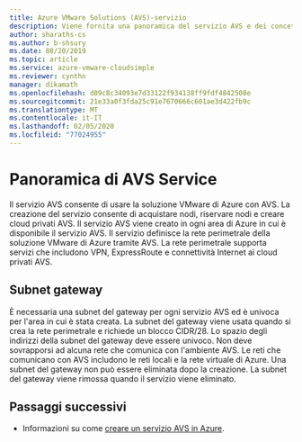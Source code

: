 ```yaml
---
title: Azure VMware Solutions (AVS)-servizio
description: Viene fornita una panoramica del servizio AVS e dei concetti di.
author: sharaths-cs
ms.author: b-shsury
ms.date: 08/20/2019
ms.topic: article
ms.service: azure-vmware-cloudsimple
ms.reviewer: cynthn
manager: dikamath
ms.openlocfilehash: d09c8c34093e7d33122f934138ff9fdf4842508e
ms.sourcegitcommit: 21e33a0f3fda25c91e7670666c601ae3d422fb9c
ms.translationtype: MT
ms.contentlocale: it-IT
ms.lasthandoff: 02/05/2020
ms.locfileid: "77024955"
---
```

# <a name="avs-service-overview"></a>Panoramica di AVS Service

Il servizio AVS consente di usare la soluzione VMware di Azure con AVS. La creazione del servizio consente di acquistare nodi, riservare nodi e creare cloud privati AVS. Il servizio AVS viene creato in ogni area di Azure in cui è disponibile il servizio AVS. Il servizio definisce la rete perimetrale della soluzione VMware di Azure tramite AVS. La rete perimetrale supporta servizi che includono VPN, ExpressRoute e connettività Internet ai cloud privati AVS.

## <a name="gateway-subnet"></a>Subnet gateway

È necessaria una subnet del gateway per ogni servizio AVS ed è univoca per l'area in cui è stata creata. La subnet del gateway viene usata quando si crea la rete perimetrale e richiede un blocco CIDR/28. Lo spazio degli indirizzi della subnet del gateway deve essere univoco. Non deve sovrapporsi ad alcuna rete che comunica con l'ambiente AVS. Le reti che comunicano con AVS includono le reti locali e la rete virtuale di Azure. Una subnet del gateway non può essere eliminata dopo la creazione. La subnet del gateway viene rimossa quando il servizio viene eliminato.

## <a name="next-steps"></a>Passaggi successivi

* Informazioni su come [creare un servizio AVS in Azure](quickstart-create-cloudsimple-service.md).
